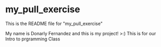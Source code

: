 # my_pull_exercise

This is the README file for "my_pull_exercise"

My name is Donarly Fernandez and this is my project! >:)
This is for our Intro to prgramming Class
